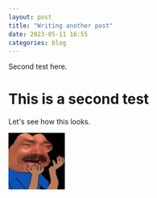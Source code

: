 ```yaml
---
layout: post
title: "Writing another post"
date: 2023-05-11 16:55
categories: blog
---
```


Second test here.

# This is a second test

Let's see how this looks.

![image](/_post_assets/kekhands.png)


